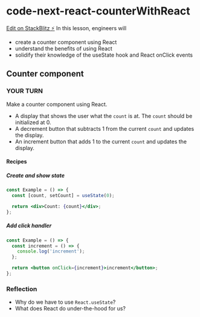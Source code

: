 # code-next-react-counterWithReact

[Edit on StackBlitz ⚡️](https://stackblitz.com/edit/code-next-react-counter-cmywjd)
In this lesson, engineers will

- create a counter component using React
- understand the benefits of using React
- solidify their knowledge of the useState hook and React onClick events

## Counter component

### YOUR TURN

Make a counter component using React.

- A display that shows the user what the `count` is at. The `count` should be initialized at 0.
- A decrement button that subtracts 1 from the current `count` and updates the display.
- An increment button that adds 1 to the current `count` and updates the display.

#### Recipes

##### Create and show state

```jsx
const Example = () => {
  const [count, setCount] = useState(0);

  return <div>Count: {count}</div>;
};
```

##### Add click handler

```jsx
const Example = () => {
  const increment = () => {
    console.log('increment');
  };

  return <button onClick={increment}>increment</button>;
};
```

### Reflection

- Why do we have to use `React.useState`?
- What does React do under-the-hood for us?
